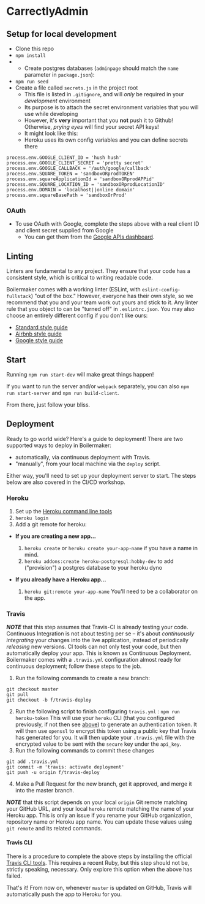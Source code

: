 # CarrectlyAdmin

## Setup for local development

-   Clone this repo
-   `npm install`
-   -   Create postgres databases (`adminpage` should match the `name`
        parameter in `package.json`):
-   `npm run seed`
-   Create a file called `secrets.js` in the project root
    -   This file is listed in `.gitignore`, and will _only_ be required
        in your _development_ environment
    -   Its purpose is to attach the secret environment variables that you
        will use while developing
    -   However, it's **very** important that you **not** push it to
        Github! Otherwise, _prying eyes_ will find your secret API keys!
    -   It might look like this:
    -   Heroku uses its own config variables and you can define secrets there

```
process.env.GOOGLE_CLIENT_ID = 'hush hush'
process.env.GOOGLE_CLIENT_SECRET = 'pretty secret'
process.env.GOOGLE_CALLBACK = '/auth/google/callback'
process.env.SQUARE_TOKEN = 'sandboxORprodTOKEN'
process.env.squareApplicationId = 'sandboxORprodAPPid'
process.env.SQUARE_LOCATION_ID = 'sandboxORprodLocationID'
process.env.DOMAIN = 'localhost||online domain'
process.env.squareBasePath = 'sandboxOrProd'
```

### OAuth

-   To use OAuth with Google, complete the steps above with a real client
    ID and client secret supplied from Google
    -   You can get them from the [Google APIs dashboard][google-apis].

[google-apis]: https://console.developers.google.com/apis/credentials

## Linting

Linters are fundamental to any project. They ensure that your code
has a consistent style, which is critical to writing readable code.

Boilermaker comes with a working linter (ESLint, with
`eslint-config-fullstack`) "out of the box." However, everyone has
their own style, so we recommend that you and your team work out yours
and stick to it. Any linter rule that you object to can be "turned
off" in `.eslintrc.json`. You may also choose an entirely different
config if you don't like ours:

-   [Standard style guide](https://standardjs.com/)
-   [Airbnb style guide](https://github.com/airbnb/javascript)
-   [Google style guide](https://google.github.io/styleguide/jsguide.html)

## Start

Running `npm run start-dev` will make great things happen!

If you want to run the server and/or `webpack` separately, you can also
`npm run start-server` and `npm run build-client`.

From there, just follow your bliss.

## Deployment

Ready to go world wide? Here's a guide to deployment! There are two
supported ways to deploy in Boilermaker:

-   automatically, via continuous deployment with Travis.
-   "manually", from your local machine via the `deploy` script.

Either way, you'll need to set up your deployment server to start.
The steps below are also covered in the CI/CD workshop.

### Heroku

1.  Set up the [Heroku command line tools][heroku-cli]
2.  `heroku login`
3.  Add a git remote for heroku:

[heroku-cli]: https://devcenter.heroku.com/articles/heroku-cli

-   **If you are creating a new app...**

    1.  `heroku create` or `heroku create your-app-name` if you have a
        name in mind.
    2.  `heroku addons:create heroku-postgresql:hobby-dev` to add
        ("provision") a postgres database to your heroku dyno

-   **If you already have a Heroku app...**

    1.  `heroku git:remote your-app-name` You'll need to be a
        collaborator on the app.

### Travis

_**NOTE**_ that this step assumes that Travis-CI is already testing your code.
Continuous Integration is not about testing per se – it's about _continuously
integrating_ your changes into the live application, instead of periodically
_releasing_ new versions. CI tools can not only test your code, but then
automatically deploy your app. This is known as Continuous Deployment.
Boilermaker comes with a `.travis.yml` configuration almost ready for
continuous deployment; follow these steps to the job.

1.  Run the following commands to create a new branch:

```
git checkout master
git pull
git checkout -b f/travis-deploy
```

2.  Run the following script to finish configuring `travis.yml` :
    `npm run heroku-token`
    This will use your `heroku` CLI (that you configured previously, if
    not then see [above](#Heroku)) to generate an authentication token. It
    will then use `openssl` to encrypt this token using a public key that
    Travis has generated for you. It will then update your `.travis.yml`
    file with the encrypted value to be sent with the `secure` key under
    the `api_key`.
3.  Run the following commands to commit these changes

```
git add .travis.yml
git commit -m 'travis: activate deployment'
git push -u origin f/travis-deploy
```

4.  Make a Pull Request for the new branch, get it approved, and merge it into
    the master branch.

_**NOTE**_ that this script depends on your local `origin` Git remote matching
your GitHub URL, and your local `heroku` remote matching the name of your
Heroku app. This is only an issue if you rename your GitHub organization,
repository name or Heroku app name. You can update these values using
`git remote` and its related commands.

#### Travis CLI

There is a procedure to complete the above steps by installing the official
[Travis CLI tools][travis-cli]. This requires a recent Ruby, but this step
should not be, strictly speaking, necessary. Only explore this option when the
above has failed.

[travis-cli]: https://github.com/travis-ci/travis.rb#installation

That's it! From now on, whenever `master` is updated on GitHub, Travis
will automatically push the app to Heroku for you.
